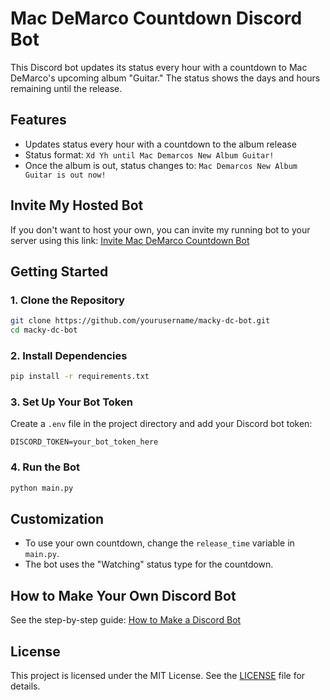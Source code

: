 # Mac DeMarco Countdown Discord Bot

This Discord bot updates its status every hour with a countdown to Mac DeMarco's upcoming album "Guitar." The status shows the days and hours remaining until the release.

## Features
- Updates status every hour with a countdown to the album release
- Status format: `Xd Yh until Mac Demarcos New Album Guitar!`
- Once the album is out, status changes to: `Mac Demarcos New Album Guitar is out now!`

## Invite My Hosted Bot
If you don't want to host your own, you can invite my running bot to your server using this link:
[Invite Mac DeMarco Countdown Bot](https://discord.com/oauth2/authorize?client_id=1387152142044893306&permissions=0&integration_type=0&scope=bot)

## Getting Started

### 1. Clone the Repository
```sh
git clone https://github.com/yourusername/macky-dc-bot.git
cd macky-dc-bot
```

### 2. Install Dependencies
```sh
pip install -r requirements.txt
```

### 3. Set Up Your Bot Token
Create a `.env` file in the project directory and add your Discord bot token:
```
DISCORD_TOKEN=your_bot_token_here
```

### 4. Run the Bot
```sh
python main.py
```

## Customization
- To use your own countdown, change the `release_time` variable in `main.py`.
- The bot uses the "Watching" status type for the countdown.

## How to Make Your Own Discord Bot
See the step-by-step guide: [How to Make a Discord Bot](HOW_TO_MAKE_A_DISCORD_BOT.md)

## License
This project is licensed under the MIT License. See the [LICENSE](LICENSE) file for details.